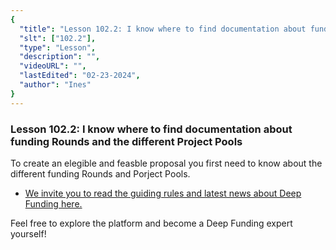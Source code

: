 ```yaml
---
{
  "title": "Lesson 102.2: I know where to find documentation about funding Rounds and the different Project Pools",
  "slt": ["102.2"],
  "type": "Lesson",
  "description": "",
  "videoURL": "",
  "lastEdited": "02-23-2024",
  "author": "Ines"
}
---
```


### **Lesson 102.2: I know where to find documentation about funding Rounds and the different Project Pools**

To create an elegible and feasble proposal you first need to know about the different funding Rounds and Porject Pools.

- [We invite you to read the guiding rules and latest news about Deep Funding here.](https:/deepfunding.ai/rules/#Rounds/)

Feel free to explore the platform and become a Deep Funding expert yourself!
